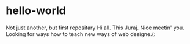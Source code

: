 # hello-world
Not just another, but first repositary
Hi all. This Juraj. Nice meetin' you. Looking for ways how to teach new ways of web designe.(:
